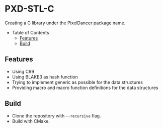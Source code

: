 # PXD-STL-C

Creating a C library under the PixelDancer package name.

- Table of Contents
    - [Features](#features)
    - [Build](#build)

## Features
- Using C99
- Using BLAKE3 as hash function
- Trying to implement generic as possible for the data structures
- Providing macro and macro function definitions for the data structures

## Build
- Clone the repository with ```--recursive``` flag.
- Build with CMake.